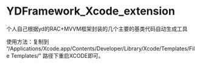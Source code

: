 # YDFramework_Xcode_extension

个人自己根据yd的RAC+MVVM框架封装的几个主要的基类代码自动生成工具

使用方法：复制到 “/Applications/Xcode.app/Contents/Developer/Library/Xcode/Templates/File Templates/” 路径下重启XCODE即可。
